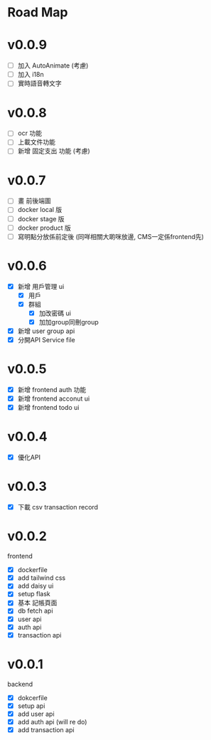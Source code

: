 # Road Map
# v0.0.9
- [ ] 加入 AutoAnimate (考慮)
- [ ] 加入 i18n
- [ ] 實時語音轉文字

# v0.0.8
- [ ] ocr 功能
- [ ] 上載文件功能
- [ ] 新增 固定支出 功能 (考慮)

# v0.0.7
- [ ] 畫 前後端圖
- [ ] docker local 版
- [ ] docker stage 版
- [ ] docker product 版
- [ ] 寫明點分放係前定後 (同咩相關大啲咪放邊, CMS一定係frontend先)

# v0.0.6
- [x] 新增 用戶管理 ui
  - [x] 用戶
  - [x] 群組
    - [x] 加改密碼 ui
    - [x] 加加group同刪group
- [x] 新增 user group api
- [x] 分開API Service file

# v0.0.5
- [x] 新增 frontend auth 功能
- [x] 新增 frontend acconut ui 
- [x] 新增 frontend todo ui

# v0.0.4
- [x] 優化API 

# v0.0.3
- [x] 下載 csv transaction record

# v0.0.2
frontend
- [x] dockerfile
- [x] add tailwind css
- [x] add daisy ui
- [x] setup flask 
- [x] 基本 記帳頁面
- [x] db fetch api
- [x] user api
- [x] auth api
- [x] transaction api

# v0.0.1
backend
- [x] dokcerfile
- [x] setup api
- [x] add user api 
- [x] add auth api (will re do)
- [x] add transaction api
